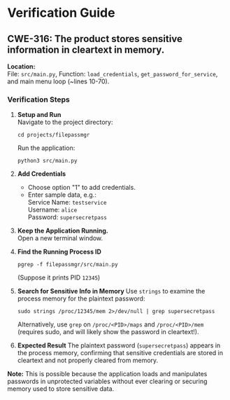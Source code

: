 
# Verification Guide

## CWE-316: The product stores sensitive information in cleartext in memory.

**Location:**  
File: `src/main.py`, Function: `load_credentials`, `get_password_for_service`, and main menu loop (~lines 10-70).

### Verification Steps

1. **Setup and Run**  
   Navigate to the project directory:
   ```
   cd projects/filepassmgr
   ```
   Run the application:
   ```
   python3 src/main.py
   ```

2. **Add Credentials**  
   - Choose option "1" to add credentials.
   - Enter sample data, e.g.:  
     Service Name: `testservice`  
     Username: `alice`  
     Password: `supersecretpass`

3. **Keep the Application Running.**  
   Open a new terminal window.

4. **Find the Running Process ID**  
   ```
   pgrep -f filepassmgr/src/main.py
   ```
   (Suppose it prints PID `12345`)

5. **Search for Sensitive Info in Memory**
   Use `strings` to examine the process memory for the plaintext password:
   ```
   sudo strings /proc/12345/mem 2>/dev/null | grep supersecretpass
   ```
   Alternatively, use `grep` on `/proc/<PID>/maps` and `/proc/<PID>/mem` (requires sudo, and will likely show the password in cleartext!).

6. **Expected Result**
   The plaintext password (`supersecretpass`) appears in the process memory, confirming that sensitive credentials are stored in cleartext and not properly cleared from memory.

**Note:** This is possible because the application loads and manipulates passwords in unprotected variables without ever clearing or securing memory used to store sensitive data.
